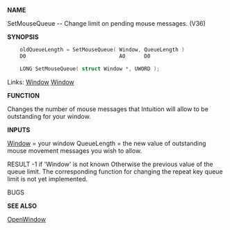 
**NAME**

SetMouseQueue -- Change limit on pending mouse messages. (V36)

**SYNOPSIS**

```c
    oldQueueLength = SetMouseQueue( Window, QueueLength )
    D0                              A0      D0

    LONG SetMouseQueue( struct Window *, UWORD );

```
Links: [Window](_00D4) [Window](_00D4) 

**FUNCTION**

Changes the number of mouse messages that Intuition will allow
to be outstanding for your window.

**INPUTS**

[Window](_00D4) = your window
QueueLength = the new value of outstanding mouse movement messages
you wish to allow.

RESULT
-1 if 'Window' is not known
Otherwise the previous value of the queue limit.
The corresponding function for changing the repeat key
queue limit is not yet implemented.

BUGS

**SEE ALSO**

[OpenWindow](OpenWindow)
